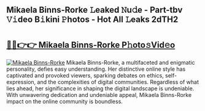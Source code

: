 ## Mikaela Binns-Rorke 𝙻eaked 𝙽u𝚍e - Part-tbv 𝚅𝚒deo B𝚒kini 𝙿hotos - Hot All 𝙻eaks 2dTH2

# <h2><a href="http://ld18mog.urlbe.top/?page=Mikaela+Binns-Rorke">🔗🔗👉👉 Mikaela Binns-Rorke P𝚑oto𝚜Vid𝚎o</a></h2>

[![Mikaela Binns-Rorke](https://i.imgur.com/eBuTRDB.gif)](http://ld18mog.urlbe.top/?page=Mikaela+Binns-Rorke)
Mikaela Binns-Rorke, a multifaceted and enigmatic personality, defies easy understanding. Her distinctive online style has captivated and provoked viewers, sparking debates on ethics, self-expression, and the complexities of digital communities. Regardless of what lies ahead, her significance in shaping the digital landscape is undeniable. With unwavering dedication and undeniable appeal, Mikaela Binns-Rorke impact on the online community is boundless.
